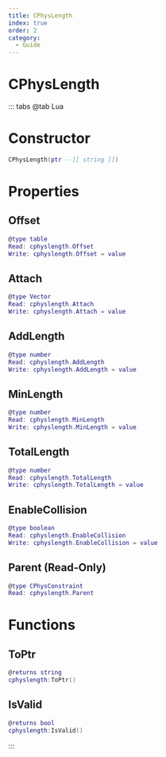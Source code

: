 ```yaml
---
title: CPhysLength
index: true
order: 2
category:
  - Guide
---
```


# CPhysLength

::: tabs
@tab Lua
# Constructor
```lua
CPhysLength(ptr --[[ string ]])
```
# Properties
## Offset 
```lua
@type table
Read: cphyslength.Offset
Write: cphyslength.Offset = value
```
## Attach 
```lua
@type Vector
Read: cphyslength.Attach
Write: cphyslength.Attach = value
```
## AddLength 
```lua
@type number
Read: cphyslength.AddLength
Write: cphyslength.AddLength = value
```
## MinLength 
```lua
@type number
Read: cphyslength.MinLength
Write: cphyslength.MinLength = value
```
## TotalLength 
```lua
@type number
Read: cphyslength.TotalLength
Write: cphyslength.TotalLength = value
```
## EnableCollision 
```lua
@type boolean
Read: cphyslength.EnableCollision
Write: cphyslength.EnableCollision = value
```
## Parent (Read-Only)
```lua
@type CPhysConstraint
Read: cphyslength.Parent
```
# Functions
## ToPtr
```lua
@returns string
cphyslength:ToPtr()
```
## IsValid
```lua
@returns bool
cphyslength:IsValid()
```

:::